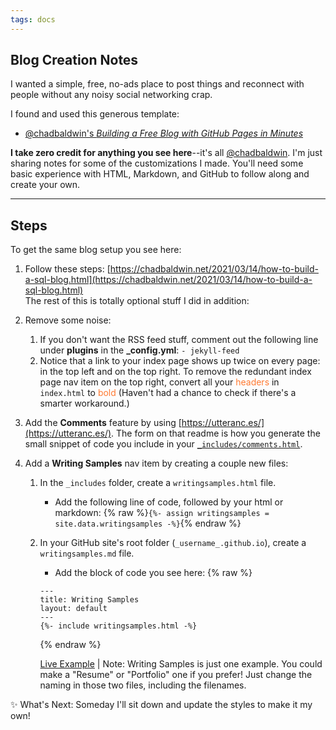 ```yaml
---
tags: docs
---
```

## Blog Creation Notes
I wanted a simple, free, no-ads place to post things and reconnect with people without any noisy social networking crap.

I found and used this generous template: 
 - [@chadbaldwin's _Building a Free Blog with GitHub Pages in Minutes_](https://chadbaldwin.net/2021/03/14/how-to-build-a-sql-blog.html)
 
**I take zero credit for anything you see here**--it's all [@chadbaldwin](https://github.com/chadbaldwin). I'm just sharing notes for some of the customizations I made. You'll need some basic experience with HTML, Markdown, and GitHub to follow along and create your own.

---

## Steps
To get the same blog setup you see here: 
1. Follow these steps: [https://chadbaldwin.net/2021/03/14/how-to-build-a-sql-blog.html](https://chadbaldwin.net/2021/03/14/how-to-build-a-sql-blog.html) <br>The rest of this is totally optional stuff I did in addition:
2. Remove some noise: 
	1. If you don't want the RSS feed stuff, comment out the following line under **plugins** in the **_config.yml**: `- jekyll-feed`
	2. Notice that a link to your index page shows up twice on every page: in the top left and on the top right. To remove the redundant index page nav item on the top right, convert all your <font color="#FF7A32">headers</font> in `index.html` to <font color="#FF7A32">bold</font> (Haven't had a chance to check if there's a smarter workaround.) 
	
3. Add the **Comments** feature by using [https://utteranc.es/](https://utteranc.es/). The form on that readme is how you generate the small snippet of code you include in your [`_includes/comments.html`](https://github.com/soyoahn/soyoahn.github.io/blob/4d45a93eb0e5d3e8518eb254974de5bd0bd8caab/_includes/comments.html).

4. Add a **Writing Samples** nav item by creating a couple new files: 
	1. In the `_includes` folder, create a `writingsamples.html` file. 
		- Add the following line of code, followed by your html or markdown: {% raw %}`{%- assign writingsamples = site.data.writingsamples -%}`{% endraw %}
	2. In your GitHub site's root folder (`_username_.github.io`), create a `writingsamples.md` file.
		- Add the block of code you see here: 
		{% raw %} 
		``` 
		--- 
		title: Writing Samples 
		layout: default 
		--- 
		{%- include writingsamples.html -%} 
		``` 
		{% endraw %}
		
		[Live Example](https://github.com/soyoahn/soyoahn.github.io/blob/main/writingsamples.md?plain=1) | Note: Writing Samples is just one example. You could make a "Resume" or "Portfolio" one if you prefer! Just change the naming in those two files, including the filenames. 
		
✨ What's Next: Someday I'll sit down and update the styles to make it my own!